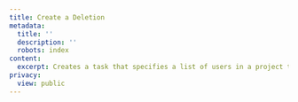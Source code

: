 ```yaml
---
title: Create a Deletion
metadata:
  title: ''
  description: ''
  robots: index
content:
  excerpt: Creates a task that specifies a list of users in a project to delete
privacy:
  view: public
---
```


